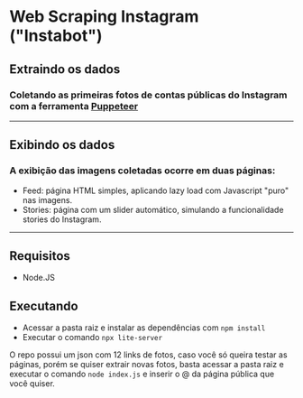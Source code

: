 # Web Scraping Instagram ("Instabot")

## Extraindo os dados
### Coletando as primeiras fotos de contas públicas do Instagram com a ferramenta <a href="https://github.com/puppeteer/puppeteer">Puppeteer</a>
---
## Exibindo os dados
### A exibição das imagens coletadas ocorre em duas páginas:
* Feed: página HTML simples, aplicando lazy load com Javascript "puro" nas imagens.
* Stories: página com um slider automático, simulando a funcionalidade stories do Instagram.
---
## Requisitos
* Node.JS
## Executando
* Acessar a pasta raiz e instalar as dependências com `npm install`
* Executar o comando `npx lite-server`

O repo possui um json com 12 links de fotos, caso você só queira testar as páginas, porém se quiser extrair novas fotos, basta acessar a pasta raiz e executar o comando `node index.js` e inserir o @ da página pública que você quiser.